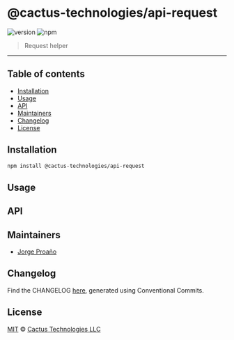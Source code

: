 # @cactus-technologies/api-request

![version](https://img.shields.io/badge/version-1.3.1-green.svg)
![npm](https://img.shields.io/badge/npm-private-red.svg)

> Request helper

---

## Table of contents

-   [Installation](#installation)
-   [Usage](#usage)
-   [API](#api)
-   [Maintainers](#maintainers)
-   [Changelog](#changelog)
-   [License](#license)

## Installation

```sh
npm install @cactus-technologies/api-request
```

## Usage

## API

## Maintainers

-   [Jorge Proaño](https://www.hidden-node-problem.com)

## Changelog

Find the CHANGELOG [here](CHANGELOG.md), generated using Conventional Commits.

## License

[MIT](LICENSE) © [Cactus Technologies LLC](http://www.cactus.is)
